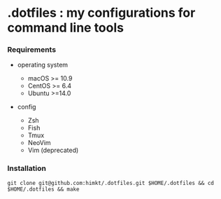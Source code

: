 # .dotfiles : my configurations for command line tools

### Requirements

- operating system
  + macOS >= 10.9
  + CentOS >= 6.4
  + Ubuntu >=14.0

- config
  + Zsh
  + Fish
  + Tmux
  + NeoVim
  + Vim (deprecated)

### Installation

```
git clone git@github.com:himkt/.dotfiles.git $HOME/.dotfiles && cd $HOME/.dotfiles && make
```

